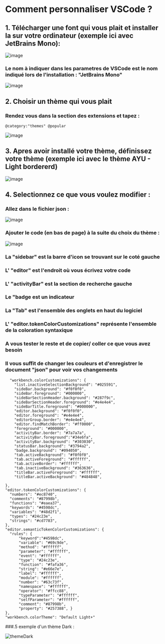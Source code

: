 # Comment personnaliser VSCode ?

## 1. Télécharger une font qui vous plait et installer la sur votre ordinateur (exemple ici avec JetBrains Mono):

![image](https://user-images.githubusercontent.com/80677798/182047011-eb56d6c5-905d-4a6a-beae-1434b7832e4f.png)

### Le nom à indiquer dans les parametres de VSCode est le nom indiqué lors de l'installation : "JetBrains Mono"

![image](https://user-images.githubusercontent.com/80677798/182047090-4bc8d320-6817-430c-b123-2f399ff7c68e.png)

## 2. Choisir un thème qui vous plait

### Rendez vous dans la section des extensions et tapez :

```
@category:"themes" @popular 
```
![image](https://user-images.githubusercontent.com/80677798/182046937-56a6dc24-f2b6-4988-8e9b-a5e20927d008.png)


## 3. Apres avoir installé votre thème, définissez votre thème (exemple ici avec le thème AYU - Light bordererd)

![image](https://user-images.githubusercontent.com/80677798/182047241-84c79d07-b20a-4317-bbdf-6e96fead0d23.png)

## 4. Selectionnez ce que vous voulez modifier : 

### Allez dans le fichier json :

![image](https://user-images.githubusercontent.com/80677798/182047698-21da8e8c-e06e-4d43-97da-f081cc996a0f.png)

### Ajouter le code (en bas de page) à la suite du choix du thème : 

![image](https://user-images.githubusercontent.com/80677798/182047734-f5f188dd-337e-41ac-8c68-abea55a169ed.png)

### La "sidebar" est la barre d'icon se trouvant sur le coté gauche
### L' "editor" est l'endroit où vous écrivez votre code
### L' "activityBar" est la section de recherche gauche
### Le "badge est un indicateur
### La "Tab" est l'ensemble des onglets en haut du logiciel
### L' "editor.tokenColorCustomizations" représente l'ensemble de la coloration syntaxique
### A vous tester le reste et de copier/ coller ce que vous avez besoin

### Il vous suffit de changer les couleurs et d'enregistrer le document "json" pour voir vos changements

```
  "workbench.colorCustomizations": {
    "list.inactiveSelectionBackground": "#025591",
    "sideBar.background": "#f0f0f0",
    "sideBar.foreground": "#000000",
    "sideBarSectionHeader.background": "#287f9c",
    "sideBarSectionHeader.foreground": "#e4e4e4",
    "sideBarTitle.foreground": "#000000",
    "editor.background": "#f0f0f0",
    "editor.foreground": "#e4e4e4",
    "editorGroup.border": "#e4e4e4",
    "editor.findMatchBorder": "#ff0000", 
    "foreground": "#000000",
    "activityBar.border": "#7a7a7a",
    "activityBar.foreground":"#34e6fa",
    "activityBar.background": "#303030",
    "statusBar.background": "#3794a2",
    "badge.background": "#094050",
    "tab.activeBackground": "#f0f0f0",  
    "tab.activeForeground": "#ffffff",
    "tab.activeBorder": "#ffffff",
    "tab.inactiveBackground": "#363636",
    "titleBar.activeForeground": "#ffffff",
    "titleBar.activeBackground": "#484848",
    
},
"editor.tokenColorCustomizations": {
  "numbers": "#ec8740",
  "comments": "#87998b",
  "functions": "#eaea37",
  "keywords": "#4598dc",
  "variables": "#48d2f1",
  "types": "#24c23e",
  "strings": "#cd7783",
},
"editor.semanticTokenColorCustomizations": {
  "rules": {
      "keyword":"#4598dc",
      "variable": "#69c9de",
      "method": "#ffffff",
      "parameter": "#ffffff",
      "event": "#ffffff",
      "type": "#24c23e",
      "function": "#fafa36",
      "string": "#e66e7e",
      "label": "#ffffff",
      "module": "#ffffff",
      "number": "#63c73f",
      "namespace": "#ffffff",
      "operator": "#ffcc88",
      "typeParameter": "#ffffff",
      "selfParameter": "#ffffff",
      "comment": "#87998b",
      "property": "#257388", }
},
"workbench.colorTheme": "Default Light+"

```

###.5 exemple d'un thème Dark : 

![themeDark](https://user-images.githubusercontent.com/80677798/182047780-13ac3890-7f9e-48c9-8364-e2045ece845d.jpg)

